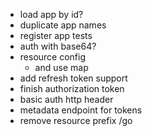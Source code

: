 - load app by id?
- duplicate app names
- register app tests
- auth with base64?
- resource config
    - and use map
- add refresh token support
- finish authorization token
- basic auth http header
- metadata endpoint for tokens
- remove resource prefix /go